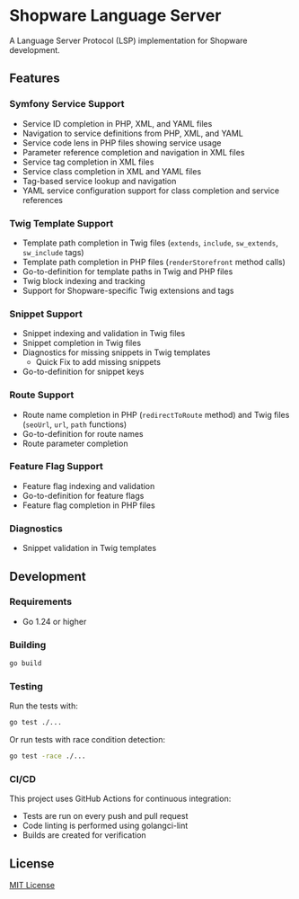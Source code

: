 # Shopware Language Server

A Language Server Protocol (LSP) implementation for Shopware development.

## Features

### Symfony Service Support
- Service ID completion in PHP, XML, and YAML files
- Navigation to service definitions from PHP, XML, and YAML
- Service code lens in PHP files showing service usage
- Parameter reference completion and navigation in XML files
- Service tag completion in XML files
- Service class completion in XML and YAML files
- Tag-based service lookup and navigation
- YAML service configuration support for class completion and service references

### Twig Template Support
- Template path completion in Twig files (`extends`, `include`, `sw_extends`, `sw_include` tags)
- Template path completion in PHP files (`renderStorefront` method calls)
- Go-to-definition for template paths in Twig and PHP files
- Twig block indexing and tracking
- Support for Shopware-specific Twig extensions and tags

### Snippet Support
- Snippet indexing and validation in Twig files
- Snippet completion in Twig files
- Diagnostics for missing snippets in Twig templates
    - Quick Fix to add missing snippets
- Go-to-definition for snippet keys

### Route Support
- Route name completion in PHP (`redirectToRoute` method) and Twig files (`seoUrl`, `url`, `path` functions)
- Go-to-definition for route names
- Route parameter completion

### Feature Flag Support
- Feature flag indexing and validation
- Go-to-definition for feature flags
- Feature flag completion in PHP files

### Diagnostics
- Snippet validation in Twig templates

## Development

### Requirements

- Go 1.24 or higher

### Building

```bash
go build
```

### Testing

Run the tests with:

```bash
go test ./...
```

Or run tests with race condition detection:

```bash
go test -race ./...
```

### CI/CD

This project uses GitHub Actions for continuous integration:

- Tests are run on every push and pull request
- Code linting is performed using golangci-lint
- Builds are created for verification

## License

[MIT License](LICENSE)